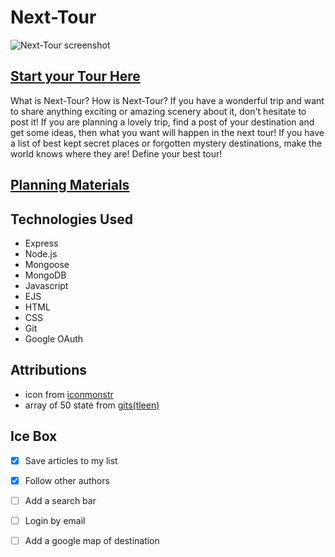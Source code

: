 # Next-Tour

![Next-Tour screenshot]()

## [Start your Tour Here](https://next-tour.fly.dev/)

What is Next-Tour? How is Next-Tour? 
If you have a wonderful trip and want to share anything exciting or amazing scenery about it, don't hesitate to post it!
If you are planning a lovely trip, find a post of your destination and get some ideas, then what you want will happen in the next tour! 
If you have a list of best kept secret places or forgotten mystery destinations, make the world knows where they are!
Define your best tour!

## [Planning Materials](https://trello.com/b/B9tsw0kp/next-tour)

## Technologies Used
* Express
* Node.js
* Mongoose
* MongoDB
* Javascript
* EJS
* HTML
* CSS
* Git
* Google OAuth

## Attributions
* icon from [iconmonstr](https://iconmonstr.com/airport-7-svg/)
* array of 50 state from [gits(tleen)](https://gist.github.com/tleen)

## Ice Box
- [x] Save articles to my list
- [x] Follow other authors
- [ ] Add a search bar
- [ ] Login by email
- [ ] Add a google map of destination


